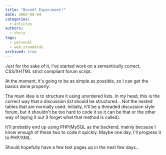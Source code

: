 ```yaml
---
title: "Bored? Experiment!"
date: 2003-08-04
categories:
  - articles
authors:
  - chris
tags:
  - personal
  - web-standards
archived: true
---
```


Just for the sake of it, I've started work on a semantically correct, CSS/XHTML strict compliant forum script.

At the moment, it's going to be as simple as possible, so I can get the basics done properly.

The main idea is to structure it using unordered lists. In my head, this is the correct way that a discussion _list_ should be structured... Not the nested tables that are normally used. Initially, it'll be a threaded discussion style forum, but it shouldn't be too hard to code it so it can be that or the other way of laying it out (I forget what that method is called).

It'll probably end up using PHP/MySQL as the backend, mainly because I know enough of these two to code it quickly. Maybe one day, I'll progress it to PHP/XML.

Should hopefully have a few test pages up in the next few days...
